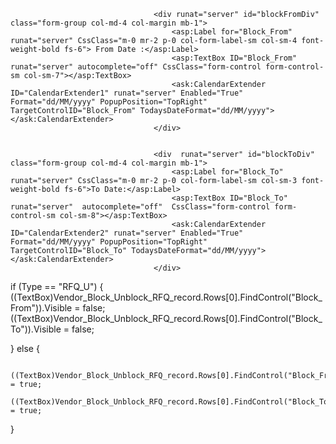 
                                    <div runat="server" id="blockFromDiv" class="form-group col-md-4 col-margin mb-1">
                                        <asp:Label for="Block_From" runat="server" CssClass="m-0 mr-2 p-0 col-form-label-sm col-sm-4 font-weight-bold fs-6"> From Date :</asp:Label>
                                        <asp:TextBox ID="Block_From" runat="server" autocomplete="off" CssClass="form-control form-control-sm col-sm-7"></asp:TextBox>
                                        <ask:CalendarExtender ID="CalendarExtender1" runat="server" Enabled="True" Format="dd/MM/yyyy" PopupPosition="TopRight" TargetControlID="Block_From" TodaysDateFormat="dd/MM/yyyy"></ask:CalendarExtender>
                                    </div>


                                    <div  runat="server" id="blockToDiv" class="form-group col-md-4 col-margin mb-1">
                                        <asp:Label for="Block_To" runat="server" CssClass="m-0 mr-2 p-0 col-form-label-sm col-sm-3 font-weight-bold fs-6">To Date:</asp:Label>
                                        <asp:TextBox ID="Block_To" runat="server"  autocomplete="off"  CssClass="form-control form-control-sm col-sm-8"></asp:TextBox>
                                        <ask:CalendarExtender ID="CalendarExtender2" runat="server" Enabled="True" Format="dd/MM/yyyy" PopupPosition="TopRight" TargetControlID="Block_To" TodaysDateFormat="dd/MM/yyyy"></ask:CalendarExtender>
                                    </div>


  if (Type == "RFQ_U")
  {
      ((TextBox)Vendor_Block_Unblock_RFQ_record.Rows[0].FindControl("Block_From")).Visible = false;
      ((TextBox)Vendor_Block_Unblock_RFQ_record.Rows[0].FindControl("Block_To")).Visible = false;


  }
  else
  {

      ((TextBox)Vendor_Block_Unblock_RFQ_record.Rows[0].FindControl("Block_From")).Visible = true;
      ((TextBox)Vendor_Block_Unblock_RFQ_record.Rows[0].FindControl("Block_To")).Visible = true;
  }
